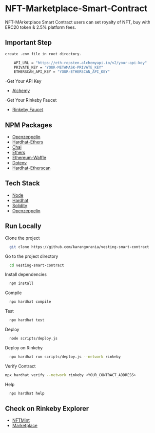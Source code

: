 # NFT-Marketplace-Smart-Contract

NFT-MArketplace Smart Contract users can set royalty of NFT, buy with ERC20 token & 2.5% platform fees.

## Important Step

```bash
create .env file in root directory.
```

```bash
    API_URL = "https://eth-ropsten.alchemyapi.io/v2/your-api-key"
    PRIVATE_KEY = "YOUR-METAMASK-PRIVATE_KEY"
    ETHERSCAN_API_KEY = "YOUR-ETHERSCAN_API_KEY"

```

-Get Your API Key

- [Alchemy](https://alchemy.com/?r=36af7883c4699196)

-Get Your Rinkeby Faucet

- [Rinkeby Faucet](https://faucets.chain.link/rinkeby)

## NPM Packages

- [Openzeppelin](https://www.npmjs.com/package/@openzeppelin/contracts)
- [Hardhat-Ethers](https://www.npmjs.com/package/hardhat-ethers)
- [Chai](https://www.npmjs.com/package/chai)
- [Ethers](https://www.npmjs.com/package/ethers)
- [Ethereum-Waffle](https://www.npmjs.com/package/ethereum-waffle)
- [Dotenv](https://www.npmjs.com/package/dotenv)
- [Hardhat-Etherscan](https://www.npmjs.com/package/hardhat-etherscan)

## Tech Stack

- [Node](https://nodejs.org/en/)
- [Hardhat](https://hardhat.org/)
- [Solidity](https://docs.soliditylang.org/)
- [Openzeppelin](https://openzeppelin.com/)

## Run Locally

Clone the project

```bash
  git clone https://github.com/karangorania/vesting-smart-contract
```

Go to the project directory

```bash
  cd vesting-smart-contract
```

Install dependencies

```bash
  npm install
```

Compile

```bash
  npx hardhat compile
```

Test

```bash
  npx hardhat test
```

Deploy

```bash
  node scripts/deploy.js
```

Deploy on Rinkeby

```bash
  npx hardhat run scripts/deploy.js --network rinkeby
```

Verify Contract

```bash
npx hardhat verify --network rinkeby <YOUR_CONTRACT_ADDRESS>
```

Help

```bash
  npx hardhat help
```

## Check on Rinkeby Explorer

- [NFTMint](https://rinkeby.etherscan.io/address/0x71AbF33CC2d0083ED9F381dcB97D8813222057eD)
- [Marketplace](https://rinkeby.etherscan.io/address/0x8Cd74b3BeBbeCC7603E3b5F632836b0b39808219)
